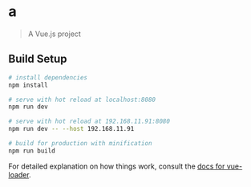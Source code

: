 # a

> A Vue.js project

## Build Setup

``` bash
# install dependencies
npm install

# serve with hot reload at localhost:8080
npm run dev

# serve with hot reload at 192.168.11.91:8080
npm run dev -- --host 192.168.11.91

# build for production with minification
npm run build
```

For detailed explanation on how things work, consult the [docs for vue-loader](http://vuejs.github.io/vue-loader).
